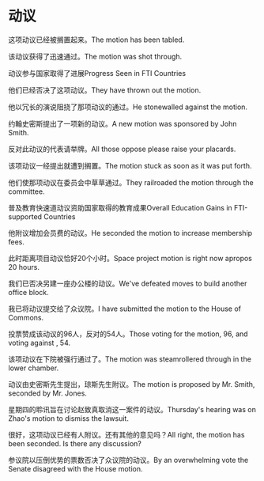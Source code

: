 # 动议

<p><span class="chinese">这项动议已经被搁置起来。</span><span class="english">The motion has been tabled.</span></p>

<p><span class="chinese">该动议获得了迅速通过。</span><span class="english">The motion was shot through.</span></p>

<p><span class="chinese">动议参与国家取得了进展</span><span class="english">Progress Seen in FTI Countries</span></p>

<p><span class="chinese">他们已经否决了这项动议。</span><span class="english">They have thrown out the motion.</span></p>

<p><span class="chinese">他以冗长的演说阻挠了那项动议的通过。</span><span class="english">He stonewalled against the motion.</span></p>

<p><span class="chinese">约翰史密斯提出了一项新的动议。</span><span class="english">A new motion was sponsored  by John Smith.</span></p>

<p><span class="chinese">反对此动议的代表请举牌。</span><span class="english">All those oppose please raise your placards.</span></p>

<p><span class="chinese">该项动议一经提出就遭到搁置。</span><span class="english">The motion stuck as soon as it was put forth.</span></p>

<p><span class="chinese">他们使那项动议在委员会中草草通过。</span><span class="english">They railroaded the motion through the committee.</span></p>

<p><span class="chinese">普及教育快速道动议资助国家取得的教育成果</span><span class="english">Overall Education Gains in FTI-supported Countries</span></p>

<p><span class="chinese">他附议增加会员费的动议。</span><span class="english">He seconded the motion to increase membership fees.</span></p>

<p><span class="chinese">此时距离项目动议恰好20个小时。</span><span class="english">Space project motion is right now apropos 20 hours.</span></p>

<p><span class="chinese">我们已否决另建一座办公楼的动议。</span><span class="english">We've defeated moves to build another office block.</span></p>

<p><span class="chinese">我已将动议提交给了众议院。</span><span class="english">I have submitted the motion to the House of Commons.</span></p>

<p><span class="chinese">投票赞成该动议的96人，反对的54人。</span><span class="english">Those voting for the motion, 96, and voting against , 54.</span></p>

<p><span class="chinese">该项动议在下院被强行通过了。</span><span class="english">The motion was steamrollered through in the lower chamber.</span></p>

<p><span class="chinese">动议由史密斯先生提出，琼斯先生附议。</span><span class="english">The motion is proposed by Mr. Smith, seconded by Mr. Jones.</span></p>

<p><span class="chinese">星期四的聆讯旨在讨论赵致真取消这一案件的动议。</span><span class="english">Thursday's hearing was on Zhao's motion to dismiss the lawsuit.</span></p>

<p><span class="chinese">很好，这项动议已经有人附议。还有其他的意见吗？</span><span class="english">All right, the motion has been seconded. Is there any discussion?</span></p>

<p><span class="chinese">参议院以压倒优势的票数否决了众议院的动议。</span><span class="english">By an overwhelming vote the Senate disagreed with the House motion.</span></p>

